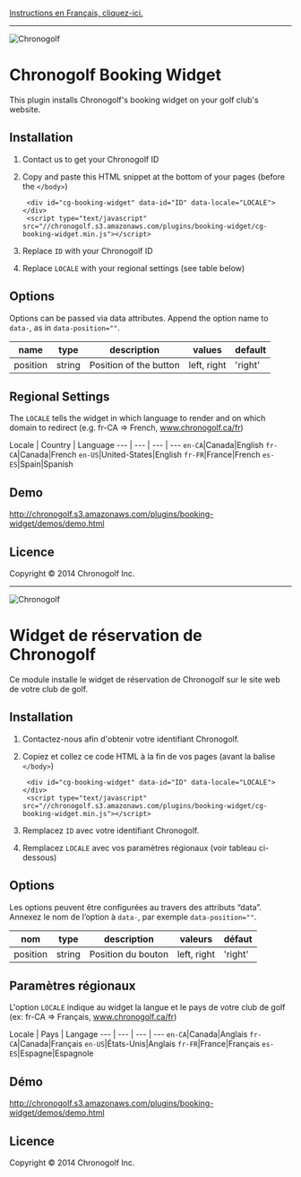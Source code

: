 [Instructions en Français, cliquez-ici.](#fr)

---
![Chronogolf][crest]

Chronogolf Booking Widget
==============

This plugin installs Chronogolf's booking widget on your golf club's website.

## Installation
1. Contact us to get your Chronogolf ID
2. Copy and paste this HTML snippet at the bottom of your pages (before the `</body>`) 
	
		<div id="cg-booking-widget" data-id="ID" data-locale="LOCALE"></div>
		<script type="text/javascript" src="//chronogolf.s3.amazonaws.com/plugins/booking-widget/cg-booking-widget.min.js"></script>
	
3. Replace `ID` with your Chronogolf ID
4. Replace `LOCALE` with your regional settings (see table below)

## Options
Options can be passed via data attributes. Append the option name to `data-`, as in `data-position=""`.

name | type | description | values | default 
--- | --- | --- | --- | ---
position | string | Position of the button | left, right | 'right'

## Regional Settings
The `LOCALE` tells the widget in which language to render and on which  domain to redirect (e.g. fr-CA => French, www.chronogolf.ca/fr)

Locale | Country | Language
--- | --- | --- | ---
`en-CA`|Canada|English
`fr-CA`|Canada|French
`en-US`|United-States|English
`fr-FR`|France|French
`es-ES`|Spain|Spanish

## Demo
http://chronogolf.s3.amazonaws.com/plugins/booking-widget/demos/demo.html


## Licence
Copyright © 2014 Chronogolf Inc.


[crest]: http://chronogolf.s3.amazonaws.com/promotionals/logos/cg-crest.png

---
<a name="fr"></a>

![Chronogolf][crest]

Widget de réservation de Chronogolf
==============

Ce module installe le widget de réservation de Chronogolf sur le site web de votre club de golf.

## Installation
1. Contactez-nous afin d'obtenir votre identifiant Chronogolf.
2. Copiez et collez ce code HTML à la fin de vos pages (avant la balise `</body>`)

		<div id="cg-booking-widget" data-id="ID" data-locale="LOCALE"></div>
		<script type="text/javascript" src="//chronogolf.s3.amazonaws.com/plugins/booking-widget/cg-booking-widget.min.js"></script>
	
3. Remplacez `ID` avec votre identifiant Chronogolf.
4. Remplacez `LOCALE` avec vos paramètres régionaux (voir tableau ci-dessous)

## Options
Les options peuvent être configurées au travers des attributs “data”. Annexez le nom de l’option à `data-`, par exemple `data-position=""`.

nom | type | description | valeurs | défaut
--- | --- | --- | --- | ---
position | string | Position du bouton | left, right | 'right'

## Paramètres régionaux
L'option `LOCALE` indique au widget la langue et le pays de votre club de golf (ex: fr-CA => Français, www.chronogolf.ca/fr)

Locale | Pays | Langage
--- | --- | --- | ---
`en-CA`|Canada|Anglais
`fr-CA`|Canada|Français
`en-US`|États-Unis|Anglais
`fr-FR`|France|Français
`es-ES`|Espagne|Espagnole

## Démo
http://chronogolf.s3.amazonaws.com/plugins/booking-widget/demos/demo.html


## Licence
Copyright © 2014 Chronogolf Inc.


[crest]: http://chronogolf.s3.amazonaws.com/promotionals/logos/cg-crest.png
